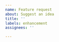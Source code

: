 ```yaml
---
name: Feature request
about: Suggest an idea
title: ''
labels: enhancement
assignees: ''

---
```



